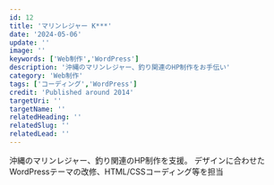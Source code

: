 ```yaml
---
id: 12
title: 'マリンレジャー K***'
date: '2024-05-06'
update: ''
image: ''
keywords: ['Web制作','WordPress']
description: '沖縄のマリンレジャー、釣り関連のHP制作をお手伝い'
category: 'Web制作'
tags: ['コーディング','WordPress']
credit: 'Published around 2014'
targetUri: ''
targetName: ''
relatedHeading: ''
relatedSlug: ''
relatedLead: ''
---
```

沖縄のマリンレジャー、釣り関連のHP制作を支援。
デザインに合わせたWordPressテーマの改修、HTML/CSSコーディング等を担当